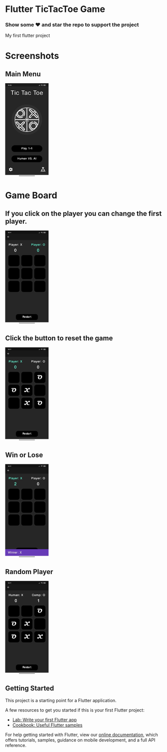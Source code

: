 # Flutter TicTacToe Game

### Show some ❤️ and star the repo to support the project

My first flutter project

# Screenshots
## Main Menu
<img src="ScreenShoots/ss1.jpg" height="300em" />

# Game Board
## If you click on the player you can change the first player.
<img src="ScreenShoots/ss2.jpg" height="300em" />

## Click the button to reset the game
<img src="ScreenShoots/ss3.jpg" height="300em" />

## Win or Lose
<img src="ScreenShoots/ss4.jpg" height="300em" />

## Random Player
<img src="ScreenShoots/ss5.jpg" height="300em" />

## Getting Started

This project is a starting point for a Flutter application.

A few resources to get you started if this is your first Flutter project:

- [Lab: Write your first Flutter app](https://flutter.dev/docs/get-started/codelab)
- [Cookbook: Useful Flutter samples](https://flutter.dev/docs/cookbook)

For help getting started with Flutter, view our
[online documentation](https://flutter.dev/docs), which offers tutorials,
samples, guidance on mobile development, and a full API reference.

